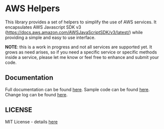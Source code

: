 # AWS Helpers

This library provides a set of helpers to simplify the use of AWS services.
It encapsulates AWS Javascript SDK v3 (https://docs.aws.amazon.com/AWSJavaScriptSDK/v3/latest/) while providing a simple and easy to use interface.

**NOTE**: this is a work in progress and not all services are supported yet. It grows as need arises, so if you need a specific service or specific methods inside a service, please let me know or feel free to enhance and submit your code.

## Documentation

Full documentation can be found [here](https://github.com/danielyaghil/aws-helpers/tree/main/docs).
Sample code can be found [here](https://github.com/danielyaghil/aws-helpers/tree/main/samples).
Change log can be found [here](https://github.com/danielyaghil/aws-helpers/blob/main/CHANGELOG.md).

## LICENSE

MIT License - details [here](https://github.com/danielyaghil/aws-helpers/blob/main/LICENSE)
